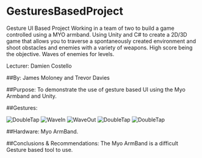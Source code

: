 # GesturesBasedProject
Gesture UI Based Project
Working in a team of two to build a game controlled using a MYO armband. Using Unity and C# to create a 2D/3D game that allows you to traverse a spontaneously created environment and shoot obstacles and enemies with a variety of weapons.
High score being the objective.
Waves of enemies for levels.

Lecturer: Damien Costello

##By: James Moloney and Trevor Davies

##Purpose:
To demonstrate the use of gesture based UI using the Myo Armband and Unity.

##Gestures:

![DoubleTap](https://github.com/TrevorDavies/GesturesBasedProject/tree/master/gitImages/DoubleTap.png"DoubleTap")
![WaveIn](https://github.com/TrevorDavies/GesturesBasedProject/tree/master/gitImages/WaveIn.png)
![WaveOut](https://github.com/TrevorDavies/GesturesBasedProject/tree/master/gitImages/WaveOut.png)
![DoubleTap](https://github.com/TrevorDavies/GesturesBasedProject/tree/master/gitImages/Fist.png)
![DoubleTap](https://github.com/TrevorDavies/GesturesBasedProject/tree/master/gitImages/Spread.png)

##Hardware:
Myo ArmBand.

##Conclusions & Recommendations:
The Myo ArmBand is a difficult Gesture based tool to use.
